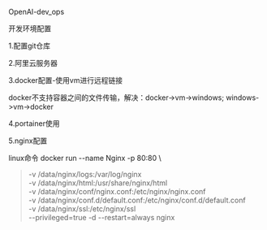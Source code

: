 OpenAI-dev_ops

开发环境配置

1.配置git仓库

2.阿里云服务器

3.docker配置-使用vm进行远程链接

docker不支持容器之间的文件传输，解决：docker->vm->windows; windows->vm->docker

4.portainer使用

5.nginx配置

linux命令
docker run --name Nginx -p 80:80 \
> -v /data/nginx/logs:/var/log/nginx \
> -v /data/nginx/html:/usr/share/nginx/html \
> -v /data/nginx/conf/nginx.conf:/etc/nginx/nginx.conf \
> -v /data/nginx/conf.d/default.conf:/etc/nginx/conf.d/default.conf \
> -v /data/nginx/ssl:/etc/nginx/ssl \
> --privileged=true -d --restart=always nginx

